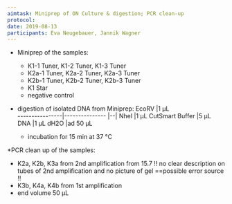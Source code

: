 ```yaml
---
aimtask: Miniprep of ON Culture & digestion; PCR clean-up
protocol:
date: 2019-08-13
participants: Eva Neugebauer, Jannik Wagner
---
```

* Miniprep of the samples: 
  * K1-1 Tuner, K1-2 Tuner, K1-3 Tuner
  * K2a-1 Tuner, K2a-2 Tuner, K2a-3 Tuner
  * K2b-1 Tuner, K2b-2 Tuner, K2b-3 Tuner
  * K1 Star
  * negative control

* digestion of isolated DNA from Miniprep:
EcoRV		|1 µL				
----------------|--------------- |--|
NheI		|1 µL
CutSmart Buffer	|5 µL
DNA		|1 µL
dH2O		|ad 50 µL

  * incubation for 15 min at 37 °C

*PCR clean up of the samples:
  * K2a, K2b, K3a from 2nd amplification from 15.7 !! no clear description on tubes of 2nd amplification and no picture of gel ==possible error source !!
  * K3b, K4a, K4b from 1st amplification
  * end volume 50 µL